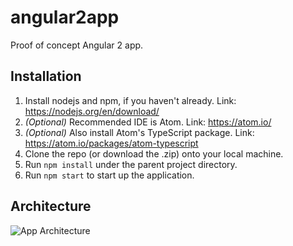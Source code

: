 # angular2app
Proof of concept Angular 2 app.

## Installation
 1. Install nodejs and npm, if you haven't already. Link: https://nodejs.org/en/download/
 2. *(Optional)* Recommended IDE is Atom. Link: https://atom.io/
 3. *(Optional)* Also install Atom's TypeScript package. Link: https://atom.io/packages/atom-typescript
 4. Clone the repo (or download the .zip) onto your local machine.
 5. Run `npm install` under the parent project directory.
 6. Run `npm start` to start up the application.
 
## Architecture
![App Architecture](https://raw.github.com/EnemyUnited/angular2app/master/resources/arch.png)
